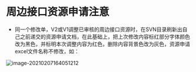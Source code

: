 # 周边接口资源申请注意

- 同一个修改单，V2或V1调整已审核的周边接口资源时，在SVN目录刷新出自己之前递交的资源申请文档，在此基础上，把上次修改内容标红部分字体颜色改为黑色，并标明本次调整内容为红色，删除内容背景色改为灰色，资源申请excel文件名称不修改，如：

![image-20210207164051212](\typora-user-images\image-20210207164051212.png)